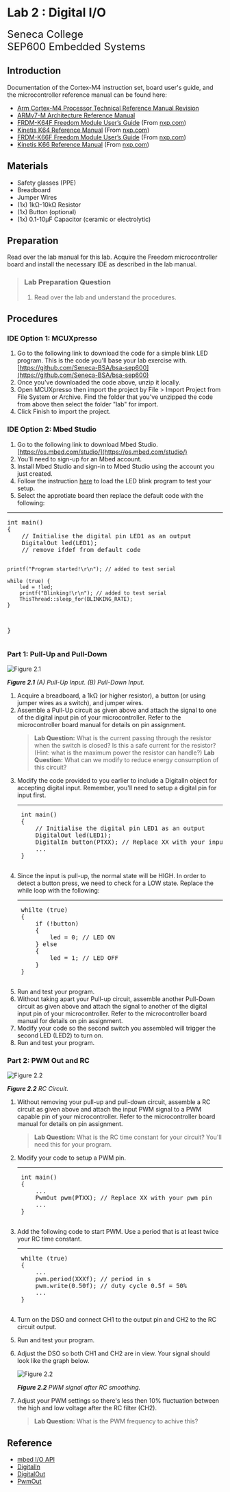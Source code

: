 # Lab 2 : Digital I/O

<font size="5">
Seneca College</br>
SEP600 Embedded Systems
</font>

## Introduction

Documentation of the Cortex-M4 instruction set, board user's guide, and the microcontroller reference manual can be found here:

- [Arm Cortex-M4 Processor Technical Reference Manual Revision](https://developer.arm.com/documentation/100166/0001)
- [ARMv7-M Architecture Reference Manual](https://developer.arm.com/documentation/ddi0403/latest/)
- [FRDM-K64F Freedom Module User’s Guide](FRDMK64FUG.pdf) (From [nxp.com](https://www.nxp.com/webapp/Download?colCode=FRDMK64FUG))
- [Kinetis K64 Reference Manual](K64P144M120SF5RM.pdf) (From [nxp.com](https://www.nxp.com/webapp/Download?colCode=K64P144M120SF5RM))
- [FRDM-K66F Freedom Module User’s Guide](FRDMK66FUG.pdf) (From [nxp.com](https://www.nxp.com/webapp/Download?colCode=FRDMK66FUG))
- [Kinetis K66 Reference Manual](K66P144M180SF5RMV2.pdf) (From [nxp.com](https://www.nxp.com/webapp/Download?colCode=K66P144M180SF5RMV2))

## Materials
- Safety glasses (PPE)
- Breadboard
- Jumper Wires
- (1x) 1kΩ-10kΩ Resistor
- (1x) Button (optional)
- (1x) 0.1-10µF Capacitor (ceramic or electrolytic)

## Preparation

Read over the lab manual for this lab. Acquire the Freedom microcontroller board and install the necessary IDE as described in the lab manual.

> ### Lab Preparation Question
> 1. Read over the lab and understand the procedures.

## Procedures

### IDE Option 1: MCUXpresso

1. Go to the following link to download the code for a simple blink LED program. This is the code you'll base your lab exercise with. [https://github.com/Seneca-BSA/bsa-sep600](https://github.com/Seneca-BSA/bsa-sep600)
1. Once you've downloaded the code above, unzip it locally.
1. Open MCUXpresso then import the project by File > Import Project from File System or Archive. Find the folder that you've unzipped the code from above then select the folder "lab" for import.
1. Click Finish to import the project.

### IDE Option 2: Mbed Studio

1. Go to the following link to download Mbed Studio. [https://os.mbed.com/studio/](https://os.mbed.com/studio/)
1. You'll need to sign-up for an Mbed account.
1. Install Mbed Studio and sign-in to Mbed Studio using the account you just created.
1. Follow the instruction [here](https://os.mbed.com/docs/mbed-studio/current/getting-started/index.html) to load the LED blink program to test your setup.
1. Select the approtiate board then replace the default code with the following:
<hr/><pre>
int main()
{
    // Initialise the digital pin LED1 as an output
    DigitalOut led(LED1);
    // remove ifdef from default code

    printf("Program started!\r\n"); // added to test serial

    while (true) {
        led = !led;
        printf("Blinking!\r\n"); // added to test serial
        ThisThread::sleep_for(BLINKING_RATE);
    }
}
</pre>

### Part 1: Pull-Up and Pull-Down

![Figure 2.1](lab2-pull-up-down.png)

***Figure 2.1** (A) Pull-Up Input. (B) Pull-Down Input.*

1. Acquire a breadboard, a 1kΩ (or higher resistor), a button (or using jumper wires as a switch), and jumper wires.
1. Assemble a Pull-Up circuit as given above and attach the signal to one of the digital input pin of your microcontroller. Refer to the microcontroller board manual for details on pin assignment.
    > **Lab Question:** What is the current passing through the resistor when the switch is closed? Is this a safe current for the resistor? (Hint: what is the maximum power the resistor can handle?)
    > **Lab Question:** What can we modify to reduce energy consumption of this circuit?
1. Modify the code provided to you earlier to include a DigitalIn object for accepting digital input. Remember, you'll need to setup a digital pin for input first.
    <hr/><pre>
    int main()
    {
        // Initialise the digital pin LED1 as an output
        DigitalOut led(LED1);
        DigitalIn button(PTXX); // Replace XX with your input pin
        ...
    }
    </pre>
1. Since the input is pull-up, the normal state will be HIGH. In order to detect a button press, we need to check for a LOW state. Replace the while loop with the following:
    <hr/><pre>
    whilte (true)
    {
        if (!button)
        {
            led = 0; // LED ON
        } else
        {
            led = 1; // LED OFF
        }
    }
    </pre>
1. Run and test your program.
1. Without taking apart your Pull-up circuit, assemble another Pull-Down circuit as given above and attach the signal to another of the digital input pin of your microcontroller. Refer to the microcontroller board manual for details on pin assignment.
1. Modify your code so the second switch you assembled will trigger the second LED (LED2) to turn on.
1. Run and test your program.

### Part 2: PWM Out and RC

![Figure 2.2](lab2-rc-circuit.png)

***Figure 2.2** RC Circuit.*

1. Without removing your pull-up and pull-down circuit, assemble a RC circuit as given above and attach the input PWM signal to a PWM capable pin of your microcontroller. Refer to the microcontroller board manual for details on pin assignment.
    > **Lab Question:** What is the RC time constant for your circuit? You'll need this for your program.
1. Modify your code to setup a PWM pin.
    <hr/><pre>
    int main()
    {
        ...
        PwmOut pwm(PTXX); // Replace XX with your pwm pin
        ...
    }
    </pre>
1. Add the following code to start PWM. Use a period that is at least twice your RC time constant.
    <hr/><pre>
    whilte (true)
    {
        ...
        pwm.period(XXXf); // period in s
        pwm.write(0.50f); // duty cycle 0.5f = 50%
        ...
    }
    </pre>
1. Turn on the DSO and connect CH1 to the output pin and CH2 to the RC circuit output.
1. Run and test your program.
1. Adjust the DSO so both CH1 and CH2 are in view. Your signal should look like the graph below.

    ![Figure 2.2](lab2-rc-pwm.png)

    ***Figure 2.2** PWM signal after RC smoothing.*
1. Adjust your PWM settings so there's less then 10% fluctuation between the high and low voltage after the RC filter (CH2).
    > **Lab Question:** What is the PWM frequency to achive this?

## Reference

- [mbed I/O API](https://os.mbed.com/docs/mbed-os/v6.16/apis/i-o-apis.html)
- [DigitalIn](https://os.mbed.com/handbook/DigitalIn)
- [DigitalOut](https://os.mbed.com/handbook/DigitalOut)
- [PwmOut](https://os.mbed.com/handbook/PwmOut)